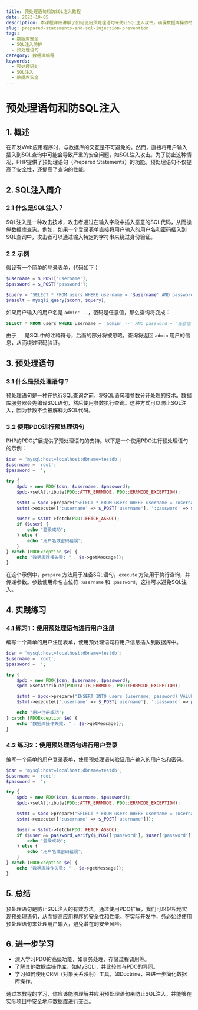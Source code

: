 ```yaml
---
title: 预处理语句和防SQL注入教程
date: 2023-10-05
description: 本课程详细讲解了如何使用预处理语句来防止SQL注入攻击，确保数据库操作的安全性。
slug: prepared-statements-and-sql-injection-prevention
tags:
  - 数据库安全
  - SQL注入防护
  - 预处理语句
category: 数据库编程
keywords:
  - 预处理语句
  - SQL注入
  - 数据库安全
---
```


# 预处理语句和防SQL注入

## 1. 概述

在开发Web应用程序时，与数据库的交互是不可避免的。然而，直接将用户输入插入到SQL查询中可能会导致严重的安全问题，如SQL注入攻击。为了防止这种情况，PHP提供了预处理语句（Prepared Statements）的功能。预处理语句不仅提高了安全性，还提高了查询的性能。

## 2. SQL注入简介

### 2.1 什么是SQL注入？

SQL注入是一种攻击技术，攻击者通过在输入字段中插入恶意的SQL代码，从而操纵数据库查询。例如，如果一个登录表单直接将用户输入的用户名和密码插入到SQL查询中，攻击者可以通过输入特定的字符串来绕过身份验证。

### 2.2 示例

假设有一个简单的登录表单，代码如下：

```php
$username = $_POST['username'];
$password = $_POST['password'];

$query = "SELECT * FROM users WHERE username = '$username' AND password = '$password'";
$result = mysqli_query($conn, $query);
```

如果用户输入的用户名是 `admin' --`，密码是任意值，那么查询将变成：

```sql
SELECT * FROM users WHERE username = 'admin' --' AND password = '任意值'
```

由于 `--` 是SQL中的注释符号，后面的部分将被忽略，查询将返回 `admin` 用户的信息，从而绕过密码验证。

## 3. 预处理语句

### 3.1 什么是预处理语句？

预处理语句是一种在执行SQL查询之前，将SQL语句和参数分开处理的技术。数据库服务器会先编译SQL语句，然后使用参数执行查询。这种方式可以防止SQL注入，因为参数不会被解释为SQL代码。

### 3.2 使用PDO进行预处理语句

PHP的PDO扩展提供了预处理语句的支持。以下是一个使用PDO进行预处理语句的示例：

```php
$dsn = 'mysql:host=localhost;dbname=testdb';
$username = 'root';
$password = '';

try {
    $pdo = new PDO($dsn, $username, $password);
    $pdo->setAttribute(PDO::ATTR_ERRMODE, PDO::ERRMODE_EXCEPTION);

    $stmt = $pdo->prepare("SELECT * FROM users WHERE username = :username AND password = :password");
    $stmt->execute([':username' => $_POST['username'], ':password' => $_POST['password']]);

    $user = $stmt->fetch(PDO::FETCH_ASSOC);
    if ($user) {
        echo "登录成功";
    } else {
        echo "用户名或密码错误";
    }
} catch (PDOException $e) {
    echo "数据库连接失败: " . $e->getMessage();
}
```

在这个示例中，`prepare` 方法用于准备SQL语句，`execute` 方法用于执行查询，并传递参数。参数使用命名占位符 `:username` 和 `:password`，这样可以避免SQL注入。

## 4. 实践练习

### 4.1 练习1：使用预处理语句进行用户注册

编写一个简单的用户注册表单，使用预处理语句将用户信息插入到数据库中。

```php
$dsn = 'mysql:host=localhost;dbname=testdb';
$username = 'root';
$password = '';

try {
    $pdo = new PDO($dsn, $username, $password);
    $pdo->setAttribute(PDO::ATTR_ERRMODE, PDO::ERRMODE_EXCEPTION);

    $stmt = $pdo->prepare("INSERT INTO users (username, password) VALUES (:username, :password)");
    $stmt->execute([':username' => $_POST['username'], ':password' => password_hash($_POST['password'], PASSWORD_BCRYPT)]);

    echo "用户注册成功";
} catch (PDOException $e) {
    echo "数据库操作失败: " . $e->getMessage();
}
```

### 4.2 练习2：使用预处理语句进行用户登录

编写一个简单的用户登录表单，使用预处理语句验证用户输入的用户名和密码。

```php
$dsn = 'mysql:host=localhost;dbname=testdb';
$username = 'root';
$password = '';

try {
    $pdo = new PDO($dsn, $username, $password);
    $pdo->setAttribute(PDO::ATTR_ERRMODE, PDO::ERRMODE_EXCEPTION);

    $stmt = $pdo->prepare("SELECT * FROM users WHERE username = :username");
    $stmt->execute([':username' => $_POST['username']]);

    $user = $stmt->fetch(PDO::FETCH_ASSOC);
    if ($user && password_verify($_POST['password'], $user['password'])) {
        echo "登录成功";
    } else {
        echo "用户名或密码错误";
    }
} catch (PDOException $e) {
    echo "数据库操作失败: " . $e->getMessage();
}
```

## 5. 总结

预处理语句是防止SQL注入的有效方法。通过使用PDO扩展，我们可以轻松地实现预处理语句，从而提高应用程序的安全性和性能。在实际开发中，务必始终使用预处理语句来处理用户输入，避免潜在的安全风险。

## 6. 进一步学习

- 深入学习PDO的高级功能，如事务处理、存储过程调用等。
- 了解其他数据库操作库，如MySQLi，并比较其与PDO的异同。
- 学习如何使用ORM（对象关系映射）工具，如Doctrine，来进一步简化数据库操作。

通过本教程的学习，你应该能够理解并应用预处理语句来防止SQL注入，并能够在实际项目中安全地与数据库进行交互。